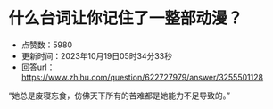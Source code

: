 # 什么台词让你记住了一整部动漫？
- 点赞数：5980
- 更新时间：2023年10月19日05时34分33秒
- 回答url：https://www.zhihu.com/question/622727979/answer/3255501128
<body>
 <p data-pid="S2zu5XFv">“她总是废寝忘食，仿佛天下所有的苦难都是她能力不足导致的。”</p>
</body>
